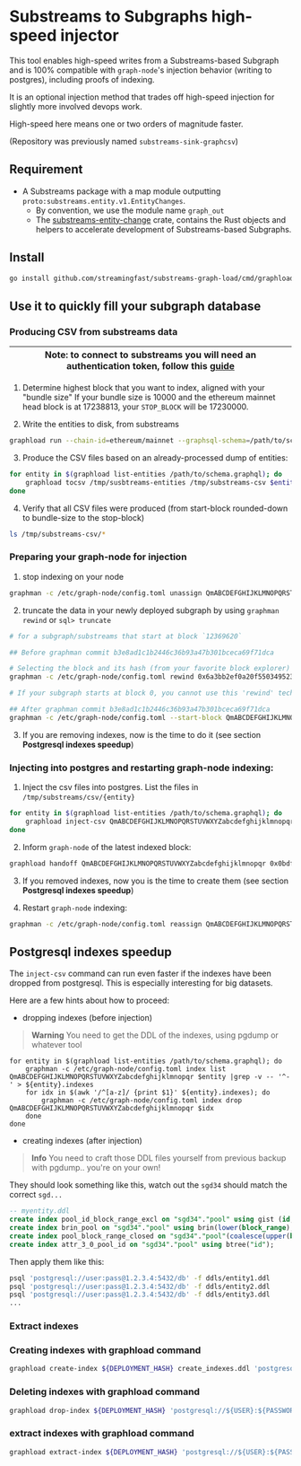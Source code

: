 # Substreams to Subgraphs high-speed injector

This tool enables high-speed writes from a Substreams-based Subgraph and is 100% compatible with `graph-node`'s injection behavior (writing to postgres), including proofs of indexing.

It is an optional injection method that trades off high-speed injection for slightly more involved devops work.

High-speed here means one or two orders of magnitude faster.

(Repository was previously named `substreams-sink-graphcsv`)

## Requirement

* A Substreams package with a map module outputting `proto:substreams.entity.v1.EntityChanges`.
  * By convention, we use the module name `graph_out`
  * The [substreams-entity-change](https://github.com/streamingfast/substreams-entity-change) crate, contains the Rust objects and helpers to accelerate development of Substreams-based Subgraphs.

## Install

```bash
go install github.com/streamingfast/substreams-graph-load/cmd/graphload@latest
```

## Use it to quickly fill your subgraph database

### Producing CSV from substreams data

| Note: to connect to substreams you will need an authentication token, follow this [guide](https://substreams.streamingfast.io/reference-and-specs/authentication) |
|-------------------------------------------------------------------------------------------------------------------------------------------------------------------|

1. Determine highest block that you want to index, aligned with your "bundle size" 
   If your bundle size is 10000 and the ethereum mainnet head block is at 17238813, your `STOP_BLOCK` will be 17230000.

2. Write the entities to disk, from substreams

```bash
graphload run --chain-id=ethereum/mainnet --graphsql-schema=/path/to/schema.graphql --bundle-size=10000 /tmp/substreams-entities mainnet.eth.streamingfast.io:443 ./substreams-v0.0.1.spkg graph_out 17230000
```

3. Produce the CSV files based on an already-processed dump of entities:

```bash
for entity in $(graphload list-entities /path/to/schema.graphql); do 
    graphload tocsv /tmp/susbtreams-entities /tmp/substreams-csv $entity 17230000 --bundle-size=10000 --graphql-schema=/path/to/schema.graphql
done
```

4. Verify that all CSV files were produced (from start-block rounded-down to bundle-size to the stop-block)

```bash
ls /tmp/substreams-csv/*
```

### Preparing your graph-node for injection

1. stop indexing on your node

```bash
graphman -c /etc/graph-node/config.toml unassign QmABCDEFGHIJKLMNOPQRSTUVWXYZabcdefghijklmnopqr
```

2. truncate the data in your newly deployed subgraph by using `graphman rewind` or `sql> truncate`

```bash
# for a subgraph/substreams that start at block `12369620`

## Before graphman commit b3e8ad1c1b2446c36b93a47b301bceca69f71dca

# Selecting the block and its hash (from your favorite block explorer) that is one block BELOW the actual startblock
graphman -c /etc/graph-node/config.toml rewind 0x6a3bb2ef0a20f5503495238e54fef236659f56f1c57e1602b0de2b3d799fe154 12369620 QmABCDEFGHIJKLMNOPQRSTUVWXYZabcdefghijklmnopqr --force

# If your subgraph starts at block 0, you cannot use this 'rewind' technique. You will have to call `truncate` on each of the tables from a Postgresql shell.

## After graphman commit b3e8ad1c1b2446c36b93a47b301bceca69f71dca
graphman -c /etc/graph-node/config.toml --start-block QmABCDEFGHIJKLMNOPQRSTUVWXYZabcdefghijklmnopqr
```

3. If you are removing indexes, now is the time to do it (see section **Postgresql indexes speedup**)

### Injecting into postgres and restarting graph-node indexing:

1. Inject the csv files into postgres. List the files in `/tmp/substreams/csv/{entity}`

```bash
for entity in $(graphload list-entities /path/to/schema.graphql); do 
    graphload inject-csv QmABCDEFGHIJKLMNOPQRSTUVWXYZabcdefghijklmnopqr /tmp/substreams-csv $entity /path/to/schema.graphql 'postgresql://user:password@database.ip:5432/database' 12360000 17230000
done
```

2. Inform `graph-node` of the latest indexed block:

```bash
graphload handoff QmABCDEFGHIJKLMNOPQRSTUVWXYZabcdefghijklmnopqr 0x0bdf3e2805450d917fbedb4d6f930d34261c3189eb14274e0b113302b28e59fe 17229999 'postgresql://user:password@database.ip:5432/database'
```

3. If you removed indexes, now you is the time to create them (see section **Postgresql indexes speedup**)

4. Restart `graph-node` indexing:

```bash
graphman -c /etc/graph-node/config.toml reassign QmABCDEFGHIJKLMNOPQRSTUVWXYZabcdefghijklmnopqr default
```

## Postgresql indexes speedup

The `inject-csv` command can run even faster if the indexes have been dropped from postgresql. This is especially interesting for big datasets.

Here are a few hints about how to proceed:

* dropping indexes (before injection)

> **Warning** You need to get the DDL of the indexes, using pgdump or whatever tool
```
for entity in $(graphload list-entities /path/to/schema.graphql); do
    graphman -c /etc/graph-node/config.toml index list QmABCDEFGHIJKLMNOPQRSTUVWXYZabcdefghijklmnopqr $entity |grep -v -- '^-' > ${entity}.indexes
    for idx in $(awk '/^[a-z]/ {print $1}' ${entity}.indexes); do 
        graphman -c /etc/graph-node/config.toml index drop QmABCDEFGHIJKLMNOPQRSTUVWXYZabcdefghijklmnopqr $idx
    done
done 
```

* creating indexes (after injection)

> **Info** You need to craft those DDL files yourself from previous backup with pgdump.. you're on your own!

They should look something like this, watch out the `sgd34` should match the correct `sgd...`
```sql
-- myentity.ddl
create index pool_id_block_range_excl on "sgd34"."pool" using gist (id, block_range);
create index brin_pool on "sgd34"."pool" using brin(lower(block_range), coalesce(upper(block_range), 2147483647), vid);
create index pool_block_range_closed on "sgd34"."pool"(coalesce(upper(block_range), 2147483647)) where coalesce(upper(block_range), 2147483647) < 2147483647;
create index attr_3_0_pool_id on "sgd34"."pool" using btree("id");
```

Then apply them like this:
```bash
psql 'postgresql://user:pass@1.2.3.4:5432/db' -f ddls/entity1.ddl
psql 'postgresql://user:pass@1.2.3.4:5432/db' -f ddls/entity2.ddl
psql 'postgresql://user:pass@1.2.3.4:5432/db' -f ddls/entity3.ddl
...
```

### Extract indexes

### Creating indexes with graphload command
```bash
graphload create-index ${DEPLOYMENT_HASH} create_indexes.ddl 'postgresql://${USER}:${PASSWORD}@127.0.0.1:5432/graph-node?sslmode=disable' path_to_schema_graphql_file
```

### Deleting indexes with graphload command
```bash
graphload drop-index ${DEPLOYMENT_HASH} 'postgresql://${USER}:${PASSWORD}@127.0.0.1:5432/graph-node?sslmode=disable' path_to_schema_graphql_file
```

### extract indexes with graphload command
```bash
graphload extract-index ${DEPLOYMENT_HASH} 'postgresql://${USER}:${PASSWORD}@127.0.0.1:5432/graph-node?sslmode=disable' path_to_schema_graphql_file
```

